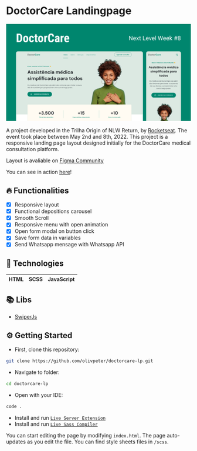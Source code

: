 # DoctorCare Landingpage

![](/assets/og_Image_1200x630.jpg)

A project developed in the Trilha Origin of NLW Return, by [Rocketseat](https://www.rocketseat.com.br/). The event took place between May 2nd and 8th, 2022.
This project is a responsive landing page layout designed initially for the DoctorCare medical consultation platform.

Layout is avaliable on [Figma Community](https://www.figma.com/community/file/1102912263666619803/doctorcare)

You can see in action [here](https://doctorcare-lp.vercel.app/)!

## 🔥 Functionalities

- [x] Responsive layout
- [x] Functional depositions carousel
- [x] Smooth Scroll
- [x] Responsive menu with open animation
- [x] Open form modal on button click
- [x] Save form data in variables
- [x] Send Whatsapp mensage with Whatsapp API

## 🔨 Technologies

| HTML | SCSS | JavaScript |
| ---- | ---- | ---------- |

## 📚 Libs

- [SwiperJs](https://swiperjs.com/get-started)

## ⚙️ Getting Started

- First, clone this repository:

```bash
git clone https://github.com/olivpeter/doctorcare-lp.git
```

- Navigate to folder:

```bash
cd doctorcare-lp
```

- Open with your IDE:

```bash
code .
```

- Install and run [`Live Server Extension`](https://marketplace.visualstudio.com/items?itemName=ritwickdey.LiveServer)
- Install and run [`Live Sass Compiler`](https://marketplace.visualstudio.com/items?itemName=glenn2223.live-sass)

You can start editing the page by modifying `index.html`. The page auto-updates as you edit the file. You can find style sheets files in `/scss`.
